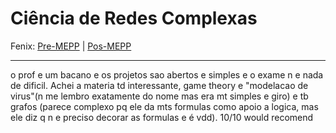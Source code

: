 # Ciência de Redes Complexas

Fenix: [Pre-MEPP](https://fenix.tecnico.ulisboa.pt/cursos/meic-a/disciplina-curricular/283003985068082) | [Pos-MEPP](https://fenix.tecnico.ulisboa.pt/cursos/meic-a/disciplina-curricular/564478961778792)

---
 o prof e um bacano e os projetos sao abertos e simples e o exame n e nada de dificil. Achei a materia td interessante, game theory e "modelacao de virus"(n me lembro exatamente do nome mas era mt simples e giro) e tb grafos (parece complexo pq ele da mts formulas como apoio a logica, mas ele diz q n e preciso decorar as formulas e é vdd).
10/10 would recomend
